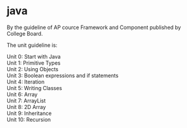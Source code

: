 # java
By the guideline of AP cource Framework and Component published by College Board.


The unit guideline is:

Unit 0: Start with Java  
Unit 1: Primitive Types  
Unit 2: Using Objects  
Unit 3: Boolean expressions and if statements  
Unit 4: Iteration  
Unit 5: Writing Classes  
Unit 6: Array  
Unit 7: ArrayList  
Unit 8: 2D Array  
Unit 9: Inheritance  
Unit 10: Recursion  
